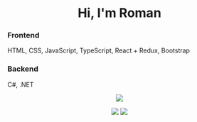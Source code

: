 <h1 align="center">Hi, I'm Roman
</h1>

<div align="left">

  ### Frontend
  HTML, CSS, JavaScript, TypeScript, React + Redux, Bootstrap
  
  ### Backend
  C#, .NET
   

</div>

<div align="center">
 
  ![](https://github-profile-summary-cards.vercel.app/api/cards/profile-details?username=Bazaranol&theme=tokyonight)

  ![](https://github-profile-summary-cards.vercel.app/api/cards/most-commit-language?username=Bazaranol&theme=tokyonight)  ![](https://github-profile-summary-cards.vercel.app/api/cards/repos-per-language?username=Bazaranol&theme=tokyonight)
  
</div>
